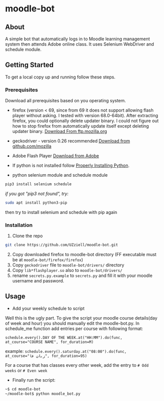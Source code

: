 # moodle-bot

<!-- TABLE OF CONTENTS 
## Table of Contents

* [About the Project](#about-the-project)
  * [Built With](#built-with)
* [Getting Started](#getting-started)
  * [Prerequisites](#prerequisites)
  * [Installation](#installation)
* [Usage](#usage)
* [Roadmap](#roadmap)
* [Contributing](#contributing)
* [License](#license)
* [Contact](#contact)
* [Acknowledgements](#acknowledgements) -->


<!-- ABOUT THE PROJECT -->
## About

A simple bot that automatically logs in to Moodle learning management system then attends Adobe online class.
 It uses Selenium WebDriver and schedule module. 

<!-- GETTING STARTED -->
## Getting Started

To get a local copy up and running follow these steps.

### Prerequisites
Download all prerequisites based on you operating system.
* firefox (version < 69, since from 69 it does not support allowing flash player without asking.
I tested with version 68.0-64bit).
 After extracting firefox, you could optionally delete updater binary.
  I could not figure out how to stop firefox from automatically update itself except deleting updater binary.
        [Download From ftp.mozilla.org](https://ftp.mozilla.org/pub/firefox/releases/)

* geckodriver - version 0.26 recommended  [Download from github.com/mozilla](https://github.com/mozilla/geckodriver/releases/tag/v0.26.0)
* Adobe Flash Player [Download from Adobe](https://get.adobe.com/flashplayer/)
* If python is not installed follow [Properly Installing Python](https://docs.python-guide.org/starting/installation/).
* python selenium module and schedule module
```sh
pip3 install selenium schedule
```
*if you got "pip3 not found", try:*
```sh
sudo apt install python3-pip
```
then try to install selenium and schedule with pip again

### Installation

1. Clone the repo
```sh
git clone https://github.com/UZziell/moodle-bot.git
```
2. Copy downloaded firefox to moodle-bot directory (FF executable must be at `moodle-bot/firefox/firefox`)
3. Copy `geckodriver` file to `moodle-bot/drivers/` directory
4. Copy `lib*flashplayer.so` also to `moodle-bot/drivers/`
5. rename `secrets.py.example` to `secrets.py` and fill it with your moodle username and password.



<!-- USAGE EXAMPLES -->
## Usage

* Add your weekly schedule to script

Well this is the ugly part. To give the script your moodle course details(day of week and hour) you should manually
edit the moodle-bot.py. In schedule_me function add entries per course with following format:

`schedule.every().DAY OF THE WEEK.at("HH:MM").do(func, at_course="COURSE NAME", for_duration=M)`

example:
```schedule.every().saturday.at("08:00").do(func, at_course="زبان فا", for_duration=95)```


For a course that has classes every other week, add the entry to `# Odd weeks` or `# Even week`

* Finally run the script:
```sh
~$ cd moodle-bot
~/moodle-bot$ python moodle_bot.py
```